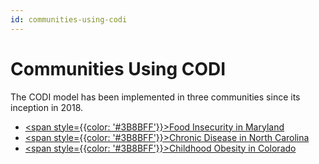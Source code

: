```yaml
---
id: communities-using-codi
---
```


# Communities Using CODI

The CODI model has been implemented in three communities since its inception in 2018.  


* <a href="./food-insecurity-in-maryland"><span style={{color: '#3B8BFF'}}>Food Insecurity in Maryland</span></a>
* <a href="./chronic-disease-in-north-carolina"><span style={{color: '#3B8BFF'}}>Chronic Disease in North Carolina</span></a>
* <a href="./childhood-obesity-in-colorado"><span style={{color: '#3B8BFF'}}>Childhood Obesity in Colorado</span></a>
